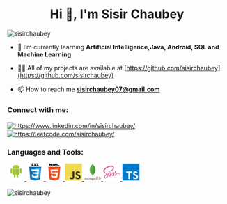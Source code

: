 <h1 align="center">Hi 👋, I'm Sisir Chaubey</h1>


<p align="left"> <img src="https://komarev.com/ghpvc/?username=sisirchaubey&label=Profile%20views&color=0e75b6&style=flat" alt="sisirchaubey" /> </p>

- 🌱 I’m currently learning **Artificial Intelligence,Java, Android, SQL and Machine Learning**

- 👨‍💻 All of my projects are available at [https://github.com/sisirchaubey](https://github.com/sisirchaubey)

- 📫 How to reach me **sisirchaubey07@gmail.com**

<h3 align="left">Connect with me:</h3>
<p align="left">
<a href="https://www.linkedin.com/in/sisirchaubey/" target="blank"><img align="center" src="https://raw.githubusercontent.com/rahuldkjain/github-profile-readme-generator/master/src/images/icons/Social/linked-in-alt.svg" alt="https://www.linkedin.com/in/sisirchaubey/" height="30" width="40" /></a>
<a href="https://leetcode.com/sisirchaubey/" target="blank"><img align="center" src="https://raw.githubusercontent.com/sisirchaubey/github-profile-readme-generator/master/src/images/icons/Social/leet-code.svg" alt="https://leetcode.com/sisirchaubey/" height="30" width="40" /></a>
</p>

<h3 align="left">Languages and Tools:</h3>
<p align="left"> <a href="https://developer.android.com" target="_blank" rel="noreferrer"> <img src="https://raw.githubusercontent.com/devicons/devicon/master/icons/android/android-original-wordmark.svg" alt="android" width="40" height="40"/> </a> <a href="https://www.w3schools.com/css/" target="_blank" rel="noreferrer"> <img src="https://raw.githubusercontent.com/devicons/devicon/master/icons/css3/css3-original-wordmark.svg" alt="css3" width="40" height="40"/> </a> <a href="https://www.w3.org/html/" target="_blank" rel="noreferrer"> <img src="https://raw.githubusercontent.com/devicons/devicon/master/icons/html5/html5-original-wordmark.svg" alt="html5" width="40" height="40"/> </a> <a href="https://developer.mozilla.org/en-US/docs/Web/JavaScript" target="_blank" rel="noreferrer"> <img src="https://raw.githubusercontent.com/devicons/devicon/master/icons/javascript/javascript-original.svg" alt="javascript" width="40" height="40"/> </a> <a href="https://www.mongodb.com/" target="_blank" rel="noreferrer"> <img src="https://raw.githubusercontent.com/devicons/devicon/master/icons/mongodb/mongodb-original-wordmark.svg" alt="mongodb" width="40" height="40"/> </a> <a href="https://sass-lang.com" target="_blank" rel="noreferrer"> <img src="https://raw.githubusercontent.com/devicons/devicon/master/icons/sass/sass-original.svg" alt="sass" width="40" height="40"/> </a> <a href="https://www.typescriptlang.org/" target="_blank" rel="noreferrer"> <img src="https://raw.githubusercontent.com/devicons/devicon/master/icons/typescript/typescript-original.svg" alt="typescript" width="40" height="40"/> </a> </p>

<p><img align="center" src="https://github-readme-stats.vercel.app/api/top-langs?username=sisirchaubey&show_icons=true&locale=en&layout=compact" alt="sisirchaubey" /></p>
